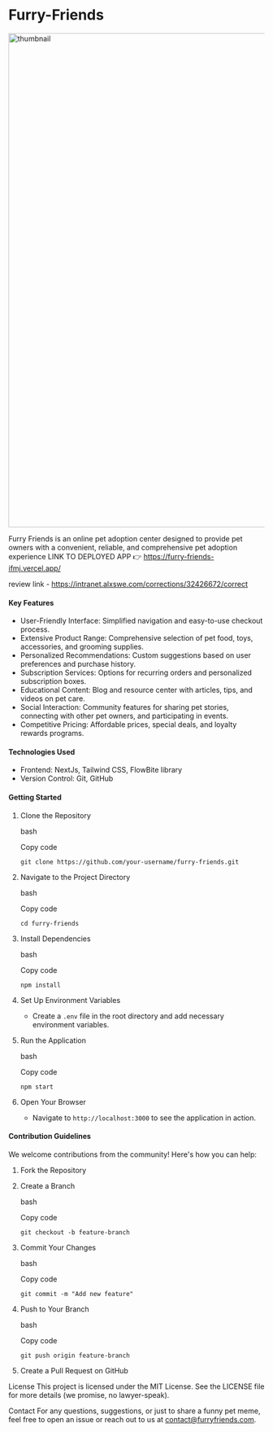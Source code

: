 # Furry-Friends
<img width="971" alt="thumbnail" src="https://github.com/AngryDuchess/Furry-Friends/assets/91345308/67e86cc9-cfdd-4bc1-8a2e-b6ca8c4e08af">


Furry Friends is an online pet adoption center designed to provide pet owners with a convenient, reliable, and comprehensive pet adoption experience
LINK TO DEPLOYED APP 👉 https://furry-friends-ifmj.vercel.app/

review link - https://intranet.alxswe.com/corrections/32426672/correct


#### Key Features

-   User-Friendly Interface: Simplified navigation and easy-to-use checkout process.
-   Extensive Product Range: Comprehensive selection of pet food, toys, accessories, and grooming supplies.
-   Personalized Recommendations: Custom suggestions based on user preferences and purchase history.
-   Subscription Services: Options for recurring orders and personalized subscription boxes.
-   Educational Content: Blog and resource center with articles, tips, and videos on pet care.
-   Social Interaction: Community features for sharing pet stories, connecting with other pet owners, and participating in events.
-   Competitive Pricing: Affordable prices, special deals, and loyalty rewards programs.

#### Technologies Used

-   Frontend: NextJs, Tailwind CSS, FlowBite library
-   Version Control: Git, GitHub

#### Getting Started

1.  Clone the Repository

    bash

    Copy code

    `git clone https://github.com/your-username/furry-friends.git`

2.  Navigate to the Project Directory

    bash

    Copy code

    `cd furry-friends`

3.  Install Dependencies

    bash

    Copy code

    `npm install`

4.  Set Up Environment Variables

    -   Create a `.env` file in the root directory and add necessary environment variables.
5.  Run the Application

    bash

    Copy code

    `npm start`

6.  Open Your Browser

    -   Navigate to `http://localhost:3000` to see the application in action.

#### Contribution Guidelines

We welcome contributions from the community! Here's how you can help:

1.  Fork the Repository
2.  Create a Branch

    bash

    Copy code

    `git checkout -b feature-branch`

3.  Commit Your Changes

    bash

    Copy code

    `git commit -m "Add new feature"`

4.  Push to Your Branch

    bash

    Copy code

    `git push origin feature-branch`

5.  Create a Pull Request on GitHub

License
This project is licensed under the MIT License. See the LICENSE file for more details (we promise, no lawyer-speak).

Contact
For any questions, suggestions, or just to share a funny pet meme, feel free to open an issue or reach out to us at contact@furryfriends.com.
